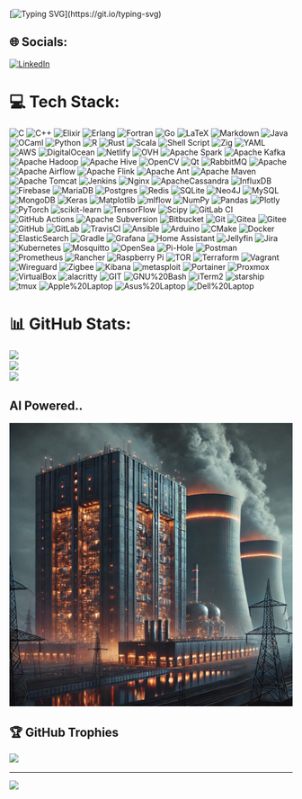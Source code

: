 [![Typing SVG](https://readme-typing-svg.demolab.com?font=Oswald&size=25&pause=2000&color=F7E462&center=true&multiline=true&width=835&height=95&lines=Ahoy!+👋+Here+to+be+a+Veteran+Developer,+Software+Architect,+Tinkerer,+and+Radio+Amateur;+Open-Source+Maverick—and,+hold+my+Schrödinger's+cat,+did+I+mention+theoretical+physicist?;+forever+in+a+state+of+perpetual+learning+and+boundless+innovation..)](https://git.io/typing-svg)

    
## 🌐 Socials:
[![LinkedIn](https://img.shields.io/badge/LinkedIn-%230077B5.svg?logo=linkedin&logoColor=white)](https://linkedin.com/in/QuantGenAIPhr34kW1z) 

# 💻 Tech Stack:
![C](https://img.shields.io/badge/c-%2300599C.svg?style=plastic&logo=c&logoColor=white) ![C++](https://img.shields.io/badge/c++-%2300599C.svg?style=plastic&logo=c%2B%2B&logoColor=white) ![Elixir](https://img.shields.io/badge/elixir-%234B275F.svg?style=plastic&logo=elixir&logoColor=white) ![Erlang](https://img.shields.io/badge/Erlang-white.svg?style=plastic&logo=erlang&logoColor=a90533) ![Fortran](https://img.shields.io/badge/Fortran-%23734F96.svg?style=plastic&logo=fortran&logoColor=white) ![Go](https://img.shields.io/badge/go-%2300ADD8.svg?style=plastic&logo=go&logoColor=white) ![LaTeX](https://img.shields.io/badge/latex-%23008080.svg?style=plastic&logo=latex&logoColor=white) ![Markdown](https://img.shields.io/badge/markdown-%23000000.svg?style=plastic&logo=markdown&logoColor=white) ![Java](https://img.shields.io/badge/java-%23ED8B00.svg?style=plastic&logo=openjdk&logoColor=white) ![OCaml](https://img.shields.io/badge/OCaml-%23E98407.svg?style=plastic&logo=ocaml&logoColor=white) ![Python](https://img.shields.io/badge/python-3670A0?style=plastic&logo=python&logoColor=ffdd54) ![R](https://img.shields.io/badge/r-%23276DC3.svg?style=plastic&logo=r&logoColor=white) ![Rust](https://img.shields.io/badge/rust-%23000000.svg?style=plastic&logo=rust&logoColor=white) ![Scala](https://img.shields.io/badge/scala-%23DC322F.svg?style=plastic&logo=scala&logoColor=white) ![Shell Script](https://img.shields.io/badge/shell_script-%23121011.svg?style=plastic&logo=gnu-bash&logoColor=white) ![Zig](https://img.shields.io/badge/Zig-%23F7A41D.svg?style=plastic&logo=zig&logoColor=white) ![YAML](https://img.shields.io/badge/yaml-%23ffffff.svg?style=plastic&logo=yaml&logoColor=151515) ![AWS](https://img.shields.io/badge/AWS-%23FF9900.svg?style=plastic&logo=amazon-aws&logoColor=white) ![DigitalOcean](https://img.shields.io/badge/DigitalOcean-%230167ff.svg?style=plastic&logo=digitalOcean&logoColor=white) ![Netlify](https://img.shields.io/badge/netlify-%23000000.svg?style=plastic&logo=netlify&logoColor=#00C7B7) ![OVH](https://img.shields.io/badge/ovh-%23123F6D.svg?style=plastic&logo=ovh&logoColor=#123F6D) ![Apache Spark](https://img.shields.io/badge/Apache%20Spark-FDEE21?style=plastic&logo=apachespark&logoColor=black) ![Apache Kafka](https://img.shields.io/badge/Apache%20Kafka-000?style=plastic&logo=apachekafka) ![Apache Hadoop](https://img.shields.io/badge/Apache%20Hadoop-66CCFF?style=plastic&logo=apachehadoop&logoColor=black) ![Apache Hive](https://img.shields.io/badge/Apache%20Hive-FDEE21?style=plastic&logo=apachehive&logoColor=black) ![OpenCV](https://img.shields.io/badge/opencv-%23white.svg?style=plastic&logo=opencv&logoColor=white) ![Qt](https://img.shields.io/badge/Qt-%23217346.svg?style=plastic&logo=Qt&logoColor=white) ![RabbitMQ](https://img.shields.io/badge/rabbitmq-FF6600?style=plastic&logo=rabbitmq&logoColor=white) ![Apache](https://img.shields.io/badge/apache-%23D42029.svg?style=plastic&logo=apache&logoColor=white) ![Apache Airflow](https://img.shields.io/badge/Apache%20Airflow-017CEE?style=plastic&logo=Apache%20Airflow&logoColor=white) ![Apache Flink](https://img.shields.io/badge/Apache%20Flink-E6526F?style=plastic&logo=Apache%20Flink&logoColor=white) ![Apache Ant](https://img.shields.io/badge/Apache%20Ant-A81C7D?style=plastic&logo=Apache%20Ant&logoColor=white) ![Apache Maven](https://img.shields.io/badge/Apache%20Maven-C71A36?style=plastic&logo=Apache%20Maven&logoColor=white) ![Apache Tomcat](https://img.shields.io/badge/apache%20tomcat-%23F8DC75.svg?style=plastic&logo=apache-tomcat&logoColor=black) ![Jenkins](https://img.shields.io/badge/jenkins-%232C5263.svg?style=plastic&logo=jenkins&logoColor=white) ![Nginx](https://img.shields.io/badge/nginx-%23009639.svg?style=plastic&logo=nginx&logoColor=white) ![ApacheCassandra](https://img.shields.io/badge/cassandra-%231287B1.svg?style=plastic&logo=apache-cassandra&logoColor=white) ![InfluxDB](https://img.shields.io/badge/InfluxDB-22ADF6?style=plastic&logo=InfluxDB&logoColor=white) ![Firebase](https://img.shields.io/badge/firebase-a08021?style=plastic&logo=firebase&logoColor=ffcd34) ![MariaDB](https://img.shields.io/badge/MariaDB-003545?style=plastic&logo=mariadb&logoColor=white) ![Postgres](https://img.shields.io/badge/postgres-%23316192.svg?style=plastic&logo=postgresql&logoColor=white) ![Redis](https://img.shields.io/badge/redis-%23DD0031.svg?style=plastic&logo=redis&logoColor=white) ![SQLite](https://img.shields.io/badge/sqlite-%2307405e.svg?style=plastic&logo=sqlite&logoColor=white) ![Neo4J](https://img.shields.io/badge/Neo4j-008CC1?style=plastic&logo=neo4j&logoColor=white) ![MySQL](https://img.shields.io/badge/mysql-4479A1.svg?style=plastic&logo=mysql&logoColor=white) ![MongoDB](https://img.shields.io/badge/MongoDB-%234ea94b.svg?style=plastic&logo=mongodb&logoColor=white) ![Keras](https://img.shields.io/badge/Keras-%23D00000.svg?style=plastic&logo=Keras&logoColor=white) ![Matplotlib](https://img.shields.io/badge/Matplotlib-%23ffffff.svg?style=plastic&logo=Matplotlib&logoColor=black) ![mlflow](https://img.shields.io/badge/mlflow-%23d9ead3.svg?style=plastic&logo=numpy&logoColor=blue) ![NumPy](https://img.shields.io/badge/numpy-%23013243.svg?style=plastic&logo=numpy&logoColor=white) ![Pandas](https://img.shields.io/badge/pandas-%23150458.svg?style=plastic&logo=pandas&logoColor=white) ![Plotly](https://img.shields.io/badge/Plotly-%233F4F75.svg?style=plastic&logo=plotly&logoColor=white) ![PyTorch](https://img.shields.io/badge/PyTorch-%23EE4C2C.svg?style=plastic&logo=PyTorch&logoColor=white) ![scikit-learn](https://img.shields.io/badge/scikit--learn-%23F7931E.svg?style=plastic&logo=scikit-learn&logoColor=white) ![TensorFlow](https://img.shields.io/badge/TensorFlow-%23FF6F00.svg?style=plastic&logo=TensorFlow&logoColor=white) ![Scipy](https://img.shields.io/badge/SciPy-%230C55A5.svg?style=plastic&logo=scipy&logoColor=%white) ![GitLab CI](https://img.shields.io/badge/gitlab%20CI-%23181717.svg?style=plastic&logo=gitlab&logoColor=white) ![GitHub Actions](https://img.shields.io/badge/github%20actions-%232671E5.svg?style=plastic&logo=githubactions&logoColor=white) ![Apache Subversion](https://img.shields.io/badge/subversion-%23809CC9.svg?style=plastic&logo=subversion&logoColor=white) ![Bitbucket](https://img.shields.io/badge/bitbucket-%230047B3.svg?style=plastic&logo=bitbucket&logoColor=white) ![Git](https://img.shields.io/badge/git-%23F05033.svg?style=plastic&logo=git&logoColor=white) ![Gitea](https://img.shields.io/badge/Gitea-34495E?style=plastic&logo=gitea&logoColor=5D9425) ![Gitee](https://img.shields.io/badge/Gitee-C71D23?style=plastic&logo=gitee&logoColor=white) ![GitHub](https://img.shields.io/badge/github-%23121011.svg?style=plastic&logo=github&logoColor=white) ![GitLab](https://img.shields.io/badge/gitlab-%23181717.svg?style=plastic&logo=gitlab&logoColor=white) ![TravisCI](https://img.shields.io/badge/travis%20ci-%232B2F33.svg?style=plastic&logo=travis&logoColor=white) ![Ansible](https://img.shields.io/badge/ansible-%231A1918.svg?style=plastic&logo=ansible&logoColor=white) ![Arduino](https://img.shields.io/badge/-Arduino-00979D?style=plastic&logo=Arduino&logoColor=white) ![CMake](https://img.shields.io/badge/CMake-%23008FBA.svg?style=plastic&logo=cmake&logoColor=white) ![Docker](https://img.shields.io/badge/docker-%230db7ed.svg?style=plastic&logo=docker&logoColor=white) ![ElasticSearch](https://img.shields.io/badge/-ElasticSearch-005571?style=plastic&logo=elasticsearch) ![Gradle](https://img.shields.io/badge/Gradle-02303A.svg?style=plastic&logo=Gradle&logoColor=white) ![Grafana](https://img.shields.io/badge/grafana-%23F46800.svg?style=plastic&logo=grafana&logoColor=white) ![Home Assistant](https://img.shields.io/badge/home%20assistant-%2341BDF5.svg?style=plastic&logo=home-assistant&logoColor=white) ![Jellyfin](https://img.shields.io/badge/jellyfin-%23000B25.svg?style=plastic&logo=Jellyfin&logoColor=00A4DC) ![Jira](https://img.shields.io/badge/jira-%230A0FFF.svg?style=plastic&logo=jira&logoColor=white) ![Kubernetes](https://img.shields.io/badge/kubernetes-%23326ce5.svg?style=plastic&logo=kubernetes&logoColor=white) ![Mosquitto](https://img.shields.io/badge/mosquitto-%233C5280.svg?style=plastic&logo=eclipsemosquitto&logoColor=white) ![OpenSea](https://img.shields.io/badge/OpenSea-%232081E2.svg?style=plastic&logo=opensea&logoColor=white) ![Pi-Hole](https://img.shields.io/badge/pihole-%2396060C.svg?style=plastic&logo=pi-hole&logoColor=white) ![Postman](https://img.shields.io/badge/Postman-FF6C37?style=plastic&logo=postman&logoColor=white) ![Prometheus](https://img.shields.io/badge/Prometheus-E6522C?style=plastic&logo=Prometheus&logoColor=white) ![Rancher](https://img.shields.io/badge/rancher-%230075A8.svg?style=plastic&logo=rancher&logoColor=white) ![Raspberry Pi](https://img.shields.io/badge/-RaspberryPi-C51A4A?style=plastic&logo=Raspberry-Pi) ![TOR](https://img.shields.io/badge/tor-%237E4798.svg?style=plastic&logo=tor-project&logoColor=white) ![Terraform](https://img.shields.io/badge/terraform-%235835CC.svg?style=plastic&logo=terraform&logoColor=white) ![Vagrant](https://img.shields.io/badge/vagrant-%231563FF.svg?style=plastic&logo=vagrant&logoColor=white) ![Wireguard](https://img.shields.io/badge/wireguard-%2388171A.svg?style=plastic&logo=wireguard&logoColor=white) ![Zigbee](https://img.shields.io/badge/zigbee-%23EB0443.svg?style=plastic&logo=zigbee&logoColor=white) ![Kibana](https://img.shields.io/badge/Kibana-005571?style=plastic&logo=zigbee&logoColor=white) ![metasploit](https://img.shields.io/badge/metasploit-2596CD?style=plastic&logo=zigbee&logoColor=white) ![Portainer](https://img.shields.io/badge/Portainer-13BEF9?style=plastic&logo=zigbee&logoColor=white) ![Proxmox](https://img.shields.io/badge/Proxmox-E57000?style=plastic&logo=zigbee&logoColor=white) ![VirtualBox](https://img.shields.io/badge/VirtualBox-21416b?style=plastic&logo=zigbee&logoColor=white) ![alacritty](https://img.shields.io/badge/alacritty-F46D01?style=plastic&logo=zigbee&logoColor=white) ![GIT](https://img.shields.io/badge/GIT-E44C30?style=plastic&logo=zigbee&logoColor=white) ![GNU%20Bash](https://img.shields.io/badge/GNU%20Bash-4EAA25?style=plastic&logo=zigbee&logoColor=white) ![iTerm2](https://img.shields.io/badge/iTerm2-000000?style=plastic&logo=zigbee&logoColor=white) ![starship](https://img.shields.io/badge/starship-DD0B78?style=plastic&logo=zigbee&logoColor=white) ![tmux](https://img.shields.io/badge/tmux-1BB91F?style=plastic&logo=zigbee&logoColor=white) ![Apple%20Laptop](https://img.shields.io/badge/Apple%20laptop-333333?style=plastic&logo=zigbee&logoColor=white) ![Asus%20Laptop](https://img.shields.io/badge/asus%20laptop-000000?style=plastic&logo=zigbee&logoColor=white) ![Dell%20Laptop](https://img.shields.io/badge/dell%20laptop-007DB8?style=plastic&logo=zigbee&logoColor=white)
# 📊 GitHub Stats:
![](https://github-readme-stats.vercel.app/api?username=QuantGenAIPhr34kW1z&theme=dark&hide_border=false&include_all_commits=false&count_private=false)<br/>
![](https://github-readme-streak-stats.herokuapp.com/?user=QuantGenAIPhr34kW1z&theme=dark&hide_border=false)<br/>
![](https://github-readme-stats.vercel.app/api/top-langs/?username=QuantGenAIPhr34kW1z&theme=dark&hide_border=false&include_all_commits=false&count_private=false&layout=compact)

## AI Powered..
![AI Powered](AI_Power.png)

## 🏆 GitHub Trophies
![](https://github-profile-trophy.vercel.app/?username=QuantGenAIPhr34kW1z&theme=aura_dark&no-frame=true&no-bg=true&margin-w=4)

---
[![](https://visitcount.itsvg.in/api?id=QuantGenAIPhr34kW1z&icon=0&color=4)](https://visitcount.itsvg.in)

